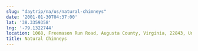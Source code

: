 ```yaml
---
slug: "daytrip/na/us/natural-chimneys"
date: '2001-01-30T04:37:00'
lat: '38.3359358'
lng: '-79.1322744'
location: 1068, Freemason Run Road, Augusta County, Virginia, 22843, United States
title: Natural Chimneys
---
```



